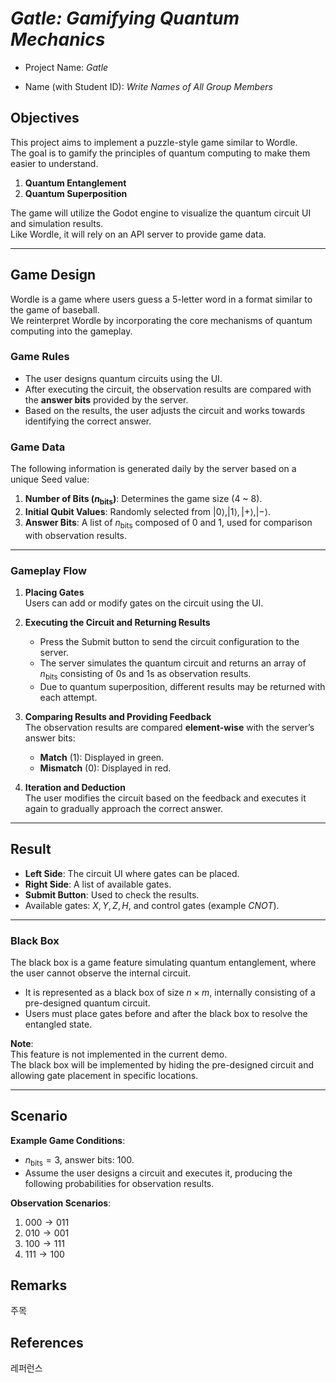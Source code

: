 # *Gatle: Gamifying Quantum Mechanics* 

* Project Name: *Gatle*

* Name (with Student ID): *Write Names of All Group Members*

## Objectives  
This project aims to implement a puzzle-style game similar to Wordle.  
The goal is to gamify the principles of quantum computing to make them easier to understand.  
1. **Quantum Entanglement**  
2. **Quantum Superposition**  

The game will utilize the Godot engine to visualize the quantum circuit UI and simulation results.  
Like Wordle, it will rely on an API server to provide game data.

---

## Game Design  

Wordle is a game where users guess a 5-letter word in a format similar to the game of baseball.  
We reinterpret Wordle by incorporating the core mechanisms of quantum computing into the gameplay.  

### Game Rules  
- The user designs quantum circuits using the UI.  
- After executing the circuit, the observation results are compared with the **answer bits** provided by the server.  
- Based on the results, the user adjusts the circuit and works towards identifying the correct answer.  

### Game Data  
The following information is generated daily by the server based on a unique Seed value:  
1. **Number of Bits ($n_{\text{bits}}$)**: Determines the game size (4 ~ 8).  
2. **Initial Qubit Values**: Randomly selected from $|0\rangle, |1\rangle, |+\rangle, |-\rangle$.  
3. **Answer Bits**: A list of $n_{\text{bits}}$ composed of $0$ and $1$, used for comparison with observation results.  

---

### Gameplay Flow  
1. **Placing Gates**  
   Users can add or modify gates on the circuit using the UI.  

2. **Executing the Circuit and Returning Results**  
   - Press the Submit button to send the circuit configuration to the server.  
   - The server simulates the quantum circuit and returns an array of $n_{\text{bits}}$ consisting of $0$s and $1$s as observation results.  
   - Due to quantum superposition, different results may be returned with each attempt.  

3. **Comparing Results and Providing Feedback**  
   The observation results are compared **element-wise** with the server’s answer bits:  
   - **Match** ($1$): Displayed in green.  
   - **Mismatch** ($0$): Displayed in red.  

4. **Iteration and Deduction**  
   The user modifies the circuit based on the feedback and executes it again to gradually approach the correct answer.  

---

## Result  

<Insert Game Screenshot>  

- **Left Side**: The circuit UI where gates can be placed.  
- **Right Side**: A list of available gates.  
- **Submit Button**: Used to check the results.  
- Available gates: $X, Y, Z, H$, and control gates (example $CNOT$).  

---

### Black Box  
The black box is a game feature simulating quantum entanglement, where the user cannot observe the internal circuit.  
- It is represented as a black box of size $n \times m$, internally consisting of a pre-designed quantum circuit.  
- Users must place gates before and after the black box to resolve the entangled state.  

**Note**:  
This feature is not implemented in the current demo.  
The black box will be implemented by hiding the pre-designed circuit and allowing gate placement in specific locations.  

---

## Scenario  

**Example Game Conditions**:  
- $n_{\text{bits}} = 3$, answer bits: $100$.  
- Assume the user designs a circuit and executes it, producing the following probabilities for observation results.  

**Observation Scenarios**:  
1. $000 \rightarrow 011$  
2. $010 \rightarrow 001$  
3. $100 \rightarrow 111$  
4. $111 \rightarrow 100$  


## Remarks
주목


## References
레퍼런스